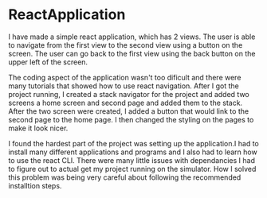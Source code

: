 # ReactApplication
I have made a simple react application, which has 2 views.
The user is able to navigate from the first view to the second view using 
a button on the screen. The user can go back to the first view using the back button
on the upper left of the screen.

The coding aspect of the application wasn't too dificult and there were many tutorials 
that showed how to use react navigation. After I got the project running, 
I created a stack navigator for the project and added
two screens a home screen and second page and added them to the stack. After the two screen were
created, I added a button that would link to the second page to the home page. I then changed 
the styling on the pages to make it look nicer.

I found the hardest part of the project was setting up the application.I had to install
many different applications and programs and I also had to learn how to use the react CLI.
There were many little issues with dependancies I had to figure out to actual get my project
running on the simulator.
How I solved this problem was being very careful about following the recommended 
installtion steps.
